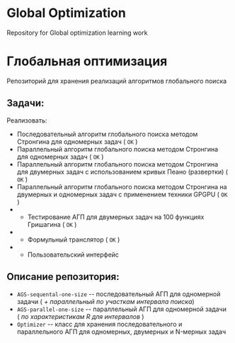 # Global Optimization
Repository for Global optimization learning work 

# Глобальная оптимизация
Репозиторий для хранения реализаций алгоритмов глобального поиска

## Задачи:

Реализовать:
* Последовательный алгоритм глобального поиска методом Стронгина для одномерных задач ( `OK` )
* Параллельный алгоритм глобального поиска методом Стронгина для одномерных задач ( `OK` )
* Параллельный алгоритм глобального поиска методом Стронгина для двумерных задач с использованием кривых Пеано (развертки) ( `OK` )
* Параллельный алгоритм глобального поиска методом Стронгина на двумерных и одномерных задач с применением техники GPGPU ( `OK` )
* * Тестирование АГП для двумерных задач на 100 функциях Гришагина ( `OK` )
* * Формульный транслятор ( `OK` )
* * Пользовательский интерфейс

## Описание репозитория:
* `AGS-sequental-one-size` -- последовательный АГП для одномерной задачи ( _+ параллельный по участкам интервала поиска_)
* `AGS-parallel-one-size` -- параллельный АГП для одномерной задачи ( _по характеристикам R для интервалов_ )
* `Optimizer` -- класс для хранения последовательного и параллельного АГП для одномерных, двумерных и N-мерных задач
